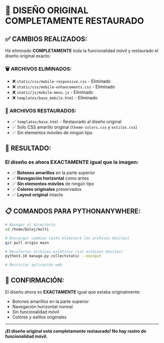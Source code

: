 # 🔄 DISEÑO ORIGINAL COMPLETAMENTE RESTAURADO

## ✅ **CAMBIOS REALIZADOS:**

He eliminado **COMPLETAMENTE** toda la funcionalidad móvil y restaurado el diseño original exacto:

### 🗑️ **ARCHIVOS ELIMINADOS:**
- ❌ `static/css/mobile-responsive.css` - Eliminado
- ❌ `static/css/mobile-enhancements.css` - Eliminado  
- ❌ `static/js/mobile-menu.js` - Eliminado
- ❌ `templates/base_mobile.html` - Eliminado

### 📄 **ARCHIVOS RESTAURADOS:**
- ✅ `templates/base.html` - Restaurado al diseño original
- ✅ Solo CSS amarillo original (`theme-colors.css` y `estilos.css`)
- ✅ Sin elementos móviles de ningún tipo

## 🎯 **RESULTADO:**

### **El diseño es ahora EXACTAMENTE igual que la imagen:**
- ✅ **Botones amarillos** en la parte superior
- ✅ **Navegación horizontal** como antes
- ✅ **Sin elementos móviles** de ningún tipo
- ✅ **Colores originales** preservados
- ✅ **Layout original** intacto

## 📋 **COMANDOS PARA PYTHONANYWHERE:**

```bash
# Navegar al directorio
cd /home/Dalej/multi

# Descargar cambios (esto eliminará los archivos móviles)
git pull origin main

# Recolectar archivos estáticos (sin archivos móviles)
python3.10 manage.py collectstatic --noinput

# Reiniciar aplicación web
```

## 🎉 **CONFIRMACIÓN:**

El diseño ahora es **EXACTAMENTE** igual que estaba originalmente:
- Botones amarillos en la parte superior
- Navegación horizontal normal
- Sin funcionalidad móvil
- Colores y estilos originales

---

**¡El diseño original está completamente restaurado! No hay rastro de funcionalidad móvil.**
